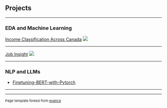 ## Projects

---

### EDA and Machine Learning

[Income Classification Across Canada](https://github.com/sandipd5/Income-Class-Exploration-Visual-Insights)
<img src="images/dummy_thumbnail.jpg?raw=true"/>

---
[Job Insight](https://github.com/sandipd5/canada-job-insights)
<img src="images/dummy_thumbnail.jpg?raw=true"/>

---


### NLP and LLMs

- [Finetuning-BERT-with-Pytorch](https://github.com/sandipd5/Finetuning-BERT-with-Pytorch)


---

---
<p style="font-size:11px">Page template forked from <a href="https://github.com/evanca/quick-portfolio">evanca</a></p>
<!-- Remove above link if you don't want to attibute -->
